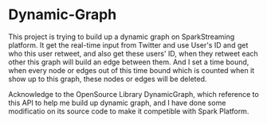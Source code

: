 # Dynamic-Graph
This project is trying to build up a dynamic graph on SparkStreaming platform.
It get the real-time input from Twitter and use User's ID and get who this user retweet, and also get these users' ID, when they retweet each other this graph will build an edge between them. And I set a time bound, when every node or edges out of this time bound which is counted when it show up to this graph, these nodes or edges will be deleted.

Acknowledge to the OpenSource Library DynamicGraph, which reference to this API to help me build up dynamic graph, and I have done some modificatio on its source code to make it competible with Spark Platform.
